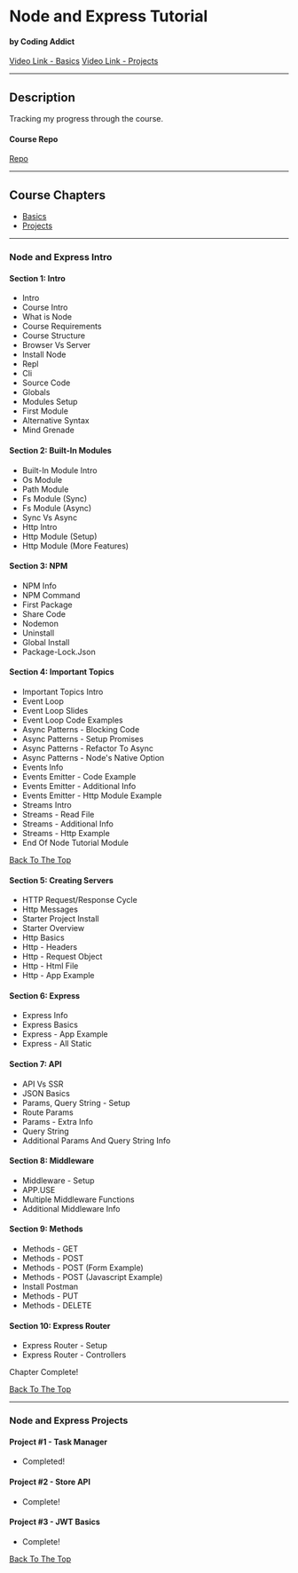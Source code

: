 # Node and Express Tutorial

#### by Coding Addict

[Video Link - Basics](https://www.youtube.com/watch?v=TNV0_7QRDwY)
[Video Link - Projects](https://www.youtube.com/watch?v=rltfdjcXjmk)

---

## Description

Tracking my progress through the course.

#### Course Repo

[Repo](https://github.com/john-smilga/node-express-course)

---

## Course Chapters

- [Basics](#node-and-express-intro)
- [Projects](#node-and-express-projects)

---

### Node and Express Intro

#### Section 1: Intro

- Intro
- Course Intro
- What is Node
- Course Requirements
- Course Structure
- Browser Vs Server
- Install Node
- Repl
- Cli
- Source Code
- Globals
- Modules Setup
- First Module
- Alternative Syntax
- Mind Grenade

#### Section 2: Built-In Modules

- Built-In Module Intro
- Os Module
- Path Module
- Fs Module (Sync)
- Fs Module (Async)
- Sync Vs Async
- Http Intro
- Http Module (Setup)
- Http Module (More Features)

#### Section 3: NPM

- NPM Info
- NPM Command
- First Package
- Share Code
- Nodemon
- Uninstall
- Global Install
- Package-Lock.Json

#### Section 4: Important Topics

- Important Topics Intro
- Event Loop
- Event Loop Slides
- Event Loop Code Examples
- Async Patterns - Blocking Code
- Async Patterns - Setup Promises
- Async Patterns - Refactor To Async
- Async Patterns - Node's Native Option
- Events Info
- Events Emitter - Code Example
- Events Emitter - Additional Info
- Events Emitter - Http Module Example
- Streams Intro
- Streams - Read File
- Streams - Additional Info
- Streams - Http Example
- End Of Node Tutorial Module

[Back To The Top](#node-and-express-tutorial)

#### Section 5: Creating Servers

- HTTP Request/Response Cycle
- Http Messages
- Starter Project Install
- Starter Overview
- Http Basics
- Http - Headers
- Http - Request Object
- Http - Html File
- Http - App Example

#### Section 6: Express

- Express Info
- Express Basics
- Express - App Example
- Express - All Static

#### Section 7: API

- API Vs SSR
- JSON Basics
- Params, Query String - Setup
- Route Params
- Params - Extra Info
- Query String
- Additional Params And Query String Info

#### Section 8: Middleware

- Middleware - Setup
- APP.USE
- Multiple Middleware Functions
- Additional Middleware Info

#### Section 9: Methods

- Methods - GET
- Methods - POST
- Methods - POST (Form Example)
- Methods - POST (Javascript Example)
- Install Postman
- Methods - PUT
- Methods - DELETE

#### Section 10: Express Router

- Express Router - Setup
- Express Router - Controllers

Chapter Complete!

[Back To The Top](#node-and-express-tutorial)

---

### Node and Express Projects

#### Project #1 - Task Manager

- Completed!

#### Project #2 - Store API

- Complete!

#### Project #3 - JWT Basics

- Complete!

[Back To The Top](#node-and-express-tutorial)
